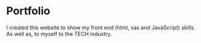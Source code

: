 # Portfolio
I created this website to show my front end (html, vas and JavaScript) skills. As well as, to myself to the TECH industry.
